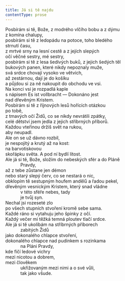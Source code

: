 ```yaml
---
title: Já si tě najdu
contentType: prose
---
```


<section>

Posbírám si tě, Bože, z modrého vlčího bobu a z dýmu  
z komína chalupy,  
posbírám si tě z ledopádu na potoce, toho bledého  
strnutí času,  
z mrtvé srny na lesní cestě a z jejích slepých  
očí věčné sestry, mé sestry,  
posbírám si tě z lesa šedivých buků, z jejich šedých těl  
bukových panen, které nikdy nepoznaly muže,  
svá srdce chovají vysoko ve větvích,  
až zestárnou, dají je do košíku  
a půjdou si za ně nakoupit do obchodu ve vsi.  
Na konci vsi je rozpadlá kaple  
s nápisem Es ist vollbracht — Dokonáno jest  
nad dřevěným Kristem.  
Posbírám si tě z říjnových lesů hořících otázkou  
po tobě,  
z tmavých očí Židů, co se nikdy nevrátili zpátky,  
celé dětství jsem jedla z jejich stříbrných příborů.  
Každou vteřinou držíš svět na rukou,  
aby neupadl.  
Ale on se už dávno rozbil,  
je nespojitý a krutý až na kost:  
na barvotiskovou  
skořápku světa. A pod ní bydlí lítost.  
Ale já si tě, Bože, složím do nebeských sfér a do Pláně  
            Pravdy,  
až z tebe zůstane jen démon  
nebo starý slepý červ, co se nestará o nic,  
obklopím tě sestupným houfem andělů a řadou pekel,  
dřevěným vesnickým Kristem, který snad vládne  
            v této sféře nebes, tady  
            je tvůj syn.  
Nechal jsi rozeseté zlo  
po všech stupních stvoření kromě sebe sama.  
Každé ráno si vytahuju jeho špinky z očí.  
Každý večer mi těžká temná ploutev tlačí srdce.  
Ale já si tě ukolíbám na stříbrných příborech  
            zabitých Židů  
jako dokonalého chlapce stvoření,  
dokonalého chlapce nad pudinkem s rozinkama  
            na Pláni Pravdy,  
kde fičí ledové vichry  
mezi nicotou a dobrem,  
mezi člověkem  
            ukřižovaným mezi nimi a o své vůli,  
            tak jako všude.

</section>
